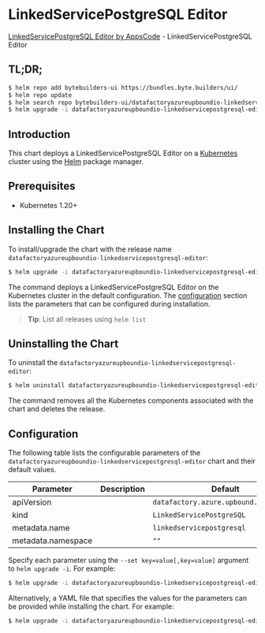 # LinkedServicePostgreSQL Editor

[LinkedServicePostgreSQL Editor by AppsCode](https://byte.builders) - LinkedServicePostgreSQL Editor

## TL;DR;

```bash
$ helm repo add bytebuilders-ui https://bundles.byte.builders/ui/
$ helm repo update
$ helm search repo bytebuilders-ui/datafactoryazureupboundio-linkedservicepostgresql-editor --version=v0.4.18
$ helm upgrade -i datafactoryazureupboundio-linkedservicepostgresql-editor bytebuilders-ui/datafactoryazureupboundio-linkedservicepostgresql-editor -n default --create-namespace --version=v0.4.18
```

## Introduction

This chart deploys a LinkedServicePostgreSQL Editor on a [Kubernetes](http://kubernetes.io) cluster using the [Helm](https://helm.sh) package manager.

## Prerequisites

- Kubernetes 1.20+

## Installing the Chart

To install/upgrade the chart with the release name `datafactoryazureupboundio-linkedservicepostgresql-editor`:

```bash
$ helm upgrade -i datafactoryazureupboundio-linkedservicepostgresql-editor bytebuilders-ui/datafactoryazureupboundio-linkedservicepostgresql-editor -n default --create-namespace --version=v0.4.18
```

The command deploys a LinkedServicePostgreSQL Editor on the Kubernetes cluster in the default configuration. The [configuration](#configuration) section lists the parameters that can be configured during installation.

> **Tip**: List all releases using `helm list`

## Uninstalling the Chart

To uninstall the `datafactoryazureupboundio-linkedservicepostgresql-editor`:

```bash
$ helm uninstall datafactoryazureupboundio-linkedservicepostgresql-editor -n default
```

The command removes all the Kubernetes components associated with the chart and deletes the release.

## Configuration

The following table lists the configurable parameters of the `datafactoryazureupboundio-linkedservicepostgresql-editor` chart and their default values.

|     Parameter      | Description |                      Default                      |
|--------------------|-------------|---------------------------------------------------|
| apiVersion         |             | <code>datafactory.azure.upbound.io/v1beta1</code> |
| kind               |             | <code>LinkedServicePostgreSQL</code>              |
| metadata.name      |             | <code>linkedservicepostgresql</code>              |
| metadata.namespace |             | <code>""</code>                                   |


Specify each parameter using the `--set key=value[,key=value]` argument to `helm upgrade -i`. For example:

```bash
$ helm upgrade -i datafactoryazureupboundio-linkedservicepostgresql-editor bytebuilders-ui/datafactoryazureupboundio-linkedservicepostgresql-editor -n default --create-namespace --version=v0.4.18 --set apiVersion=datafactory.azure.upbound.io/v1beta1
```

Alternatively, a YAML file that specifies the values for the parameters can be provided while
installing the chart. For example:

```bash
$ helm upgrade -i datafactoryazureupboundio-linkedservicepostgresql-editor bytebuilders-ui/datafactoryazureupboundio-linkedservicepostgresql-editor -n default --create-namespace --version=v0.4.18 --values values.yaml
```
